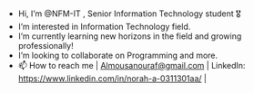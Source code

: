 -  Hi, I’m @NFM-IT , Senior Information Technology student 🎖
-  I’m interested in Information Technology field.
-  I’m currently learning new horizons in the field and growing professionally!
-  I’m looking to collaborate on Programming and more.
- 📫 How to reach me | Almousanouraf@gmail.com | LinkedIn: https://www.linkedin.com/in/norah-a-0311301aa/ |

<!---
NFM-IT/NFM-IT is a ✨ special ✨ repository because its `README.md` (this file) appears on your GitHub profile.
You can click the Preview link to take a look at your changes.
--->
